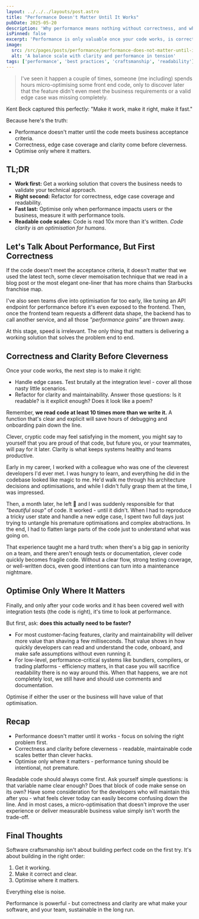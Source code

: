```yaml
---
layout: ../../../layouts/post.astro
title: "Performance Doesn't Matter Until It Works"
pubDate: 2025-05-20
description: 'Why performance means nothing without correctness, and why clarity is often the most valuable optimisation of all.'
isPinned: false
excerpt: 'Performance is only valuable once your code works, is correct, and is readable. Build in that order and only optimise where it matters.'
image:
  src: /src/pages/posts/performance/performance-does-not-matter-until-it-works.jpg
  alt: 'A balance scale with clarity and performance in tension'
tags: ['performance', 'best practices', 'craftsmanship', 'readability']
---
```


> I've seen it happen a couple of times, someone (me including) spends hours micro-optimising some front end code, only to discover later that the feature didn't even meet the business requirements or a valid edge case was missing completely.

Kent Beck captured this perfectly: "Make it work, make it right, make it fast."

Because here's the truth:

- Performance doesn't matter until the code meets business acceptance criteria.
- Correctness, edge case coverage and clarity come before cleverness.
- Optimise only where it matters.

## TL;DR

- **Work first:** Get a working solution that covers the business needs to validate your technical approach.
- **Right second:** Refactor for correctness, edge case coverage and readability.
- **Fast last:** Optimise only when performance impacts users or the business, measure it with performance tools.
- **Readable code scales:** Code is read 10x more than it's written. _Code clarity is an optimisation for humans_.

## Let's Talk About Performance, But First Correctness

If the code doesn't meet the acceptance criteria, it doesn't matter that we used the latest tech, some clever memoisation technique that we read in a blog post or the most elegant one-liner that has more chains than Starbucks franchise map.

I've also seen teams dive into optimisation far too early, like tuning an API endpoint for performance before it's even exposed to the frontend. Then, once the frontend team requests a different data shape, the backend has to call another service, and all those _"performance gains"_ are thrown away.

At this stage, speed is irrelevant. The only thing that matters is delivering a working solution that solves the problem end to end.

## Correctness and Clarity Before Cleverness

Once your code works, the next step is to make it right:

- Handle edge cases. Test brutally at the integration level - cover all those nasty little scenarios.
- Refactor for clarity and maintainability. Answer those questions: Is it readable? is it explicit enough? Does it look like a poem?

Remember, **we read code at least 10 times more than we write it.** A function that's clear and explicit will save hours of debugging and onboarding pain down the line.

Clever, cryptic code may feel satisfying in the moment, you might say to yourself that you are proud of that code, but future you, or your teammates, will pay for it later. Clarity is what keeps systems healthy and teams productive.

Early in my career, I worked with a colleague who was one of the cleverest developers I'd ever met. I was hungry to learn, and everything he did in the codebase looked like magic to me. He'd walk me through his architecture decisions and optimisations, and while I didn't fully grasp them at the time, I was impressed.

Then, a month later, he left 🥲 and I was suddenly responsible for that _"beautiful soup"_ of code. It worked - until it didn't. When I had to reproduce a tricky user state and handle a new edge case, I spent two full days just trying to untangle his premature optimisations and complex abstractions. In the end, I had to flatten large parts of the code just to understand what was going on.

That experience taught me a hard truth: when there's a big gap in seniority on a team, and there aren't enough tests or documentation, clever code quickly becomes fragile code. Without a clear flow, strong testing coverage, or well-written docs, even good intentions can turn into a maintenance nightmare.

## Optimise Only Where It Matters

Finally, and only after your code works and it has been covered well with integration tests (the code is right), it's time to look at performance.

But first, ask: **does this actually need to be faster?**

- For most customer-facing features, clarity and maintainability will deliver more value than shaving a few milliseconds. That value shows in how quickly developers can read and understand the code, onboard, and make safe assumptions without even running it.
- For low-level, performance-critical systems like bundlers, compilers, or trading platforms - efficiency matters, in that case you will sacrifice readability there is no way around this. When that happens, we are not completely lost, we still have and should use comments and documentation.

Optimise if either the user or the business will have value of that optimisation.

## Recap

- Performance doesn't matter until it works - focus on solving the right problem first.
- Correctness and clarity before cleverness - readable, maintainable code scales better than clever hacks.
- Optimise only where it matters - performance tuning should be intentional, not premature.

Readable code should always come first. Ask yourself simple questions: is that variable name clear enough? Does that block of code make sense on its own? Have some consideration for the developers who will maintain this after you - what feels clever today can easily become confusing down the line. And in most cases, a micro-optimisation that doesn't improve the user experience or deliver measurable business value simply isn't worth the trade-off.

## Final Thoughts

Software craftsmanship isn't about building perfect code on the first try. It's about building in the right order:

1. Get it working.
2. Make it correct and clear.
3. Optimise where it matters.

Everything else is noise.

Performance is powerful - but correctness and clarity are what make your software, and your team, sustainable in the long run.
